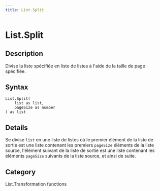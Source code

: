 ```yaml
---
title: List.Split
---
```


# List.Split


## Description

Divise la liste spécifiée en liste de listes à l&#39;aide de la taille de page spécifiée.


## Syntax

```powerquery
List.Split(
    list as list,
    pageSize as number
) as list
```


## Details

Se divise <code>list</code> en une liste de listes où le premier élément de la liste de sortie est une liste contenant les premiers <code>pageSize</code> éléments de    la liste source, l'élément suivant de la liste de sortie est une liste contenant les éléments <code>pageSize</code> suivants de la liste source, et ainsi de suite.



## Category
List.Transformation functions

